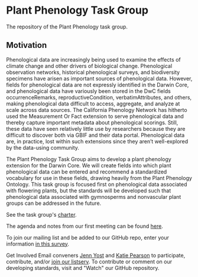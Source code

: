 # Plant Phenology Task Group

The repository of the Plant Phenology task group.

## Motivation

Phenological data are increasingly being used to examine the effects of climate change and other drivers of biological change. Phenological observation networks, historical phenological surveys, and biodiversity specimens have arisen as important sources of phenological data. However, fields for phenological data are not expressly identified in the Darwin Core, and phenological data have variously been stored in the DwC fields occurrenceRemarks, reproductiveCondition, verbatimAttributes, and others, making phenological data difficult to access, aggregate, and analyze at scale across data sources. The California Phenology Network has hitherto used the Measurement Or Fact extension to serve phenological data and thereby capture important metadata about phenological scorings. Still, these data have seen relatively little use by researchers because they are difficult to discover both via GBIF and their data portal. Phenological data are, in practice, lost within such extensions since they aren’t well-explored by the data-using community.

The Plant Phenology Task Group aims to develop a plant phenology extension for the Darwin Core. We will create fields into which plant phenological data can be entered and recommend a standardized vocabulary for use in these fields, drawing heavily from the Plant Phenology Ontology. This task group is focused first on phenological data associated with flowering plants, but the standards will be developed such that phenological data associated with gymnosperms and nonvascular plant groups can be addressed in the future.

See the task group's [charter](https://www.tdwg.org/community/osr/phenology/).

The agenda and notes from our first meeting can be found [here](https://docs.google.com/document/d/1W8P73fgJCjKfO5gDGBkdcd0oLDeSsm7a4YZfct0iIIE/edit).

To join our mailing list and be added to our GitHub repo, enter your information [in this survey](https://docs.google.com/forms/d/e/1FAIpQLSdj7WvN0kzOCiJLb9lJnJsQUBaQpS9SGd6FPAFBAbWtS6m8pg/viewform?usp=sf_link).

Get Involved
Email conveners [Jenn Yost](mailto:jyost@calpoly.edu) and [Katie Pearson](mailto:kdpearso@calpoly.edu) to participate, contribute, and/or [join our listserv](http://lists.tdwg.org/mailman/listinfo/phenology). To contribute or comment on our developing standards, visit and "Watch" our GitHub repository.
